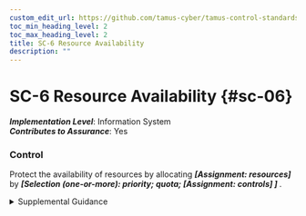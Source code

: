 ```yaml
---
custom_edit_url: https://github.com/tamus-cyber/tamus-control-standards/tree/main/content/tamus.edu/TAMUS_profile.xml
toc_min_heading_level: 2
toc_max_heading_level: 2
title: SC-6 Resource Availability
description: ""
---
```


# SC-6 Resource Availability {#sc-06}

_**Implementation Level**_: Information System\
_**Contributes to Assurance**_: Yes

### Control

Protect the availability of resources by allocating <strong title="sc-06_odp.01"> <em>[Assignment: resources]</em> </strong> by <strong title="sc-06_odp.02"> <em>[Selection (one-or-more): priority; quota; <strong title="sc-06_odp.03"> <em>[Assignment: controls]</em> </strong>]</em> </strong>.


<details><summary>Supplemental Guidance</summary>Priority protection prevents lower-priority processes from delaying or interfering with the system that services higher-priority processes. Quotas prevent users or processes from obtaining more than predetermined amounts of resources.</details>
